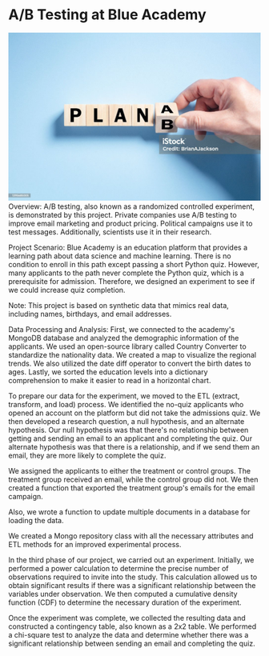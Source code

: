 # A/B Testing at Blue Academy
![](https://github.com/SawsanYusuf/AB-Testing-at-Blue-Academy/blob/main/images/istockphoto-1395685005-1024x1024.jpg)
Overview:
A/B testing, also known as a randomized controlled experiment, is demonstrated by this project. Private companies use A/B testing to improve email marketing and product pricing. Political campaigns use it to test messages. Additionally, scientists use it in their research.

Project Scenario:
Blue Academy is an education platform that provides a learning path about data science and machine learning. There is no condition to enroll in this path except passing a short Python quiz. However, many applicants to the path never complete the Python quiz, which is a prerequisite for admission. Therefore, we designed an experiment to see if we could increase quiz completion.

Note: This project is based on synthetic data that mimics real data, including names, birthdays, and email addresses.

Data Processing and Analysis: 
First, we connected to the academy's MongoDB database and analyzed the demographic information of the applicants. We used an open-source library called Country Converter to standardize the nationality data. We created a map to visualize the regional trends. We also utilized the date diff operator to convert the birth dates to ages. Lastly, we sorted the education levels into a dictionary comprehension to make it easier to read in a horizontal chart.

To prepare our data for the experiment, we moved to the ETL (extract, transform, and load) process. We identified the no-quiz applicants who opened an account on the platform but did not take the admissions quiz. We then developed a research question, a null hypothesis, and an alternate hypothesis. Our null hypothesis was that there's no relationship between getting and sending an email to an applicant and completing the quiz. Our alternate hypothesis was that there is a relationship, and if we send them an email, they are more likely to complete the quiz.

We assigned the applicants to either the treatment or control groups. The treatment group received an email, while the control group did not. We then created a function that exported the treatment group's emails for the email campaign.

Also, we wrote a function to update multiple documents in a database for loading the data.

We created a Mongo repository class with all the necessary attributes and ETL methods for an improved experimental process.

In the third phase of our project, we carried out an experiment. Initially, we performed a power calculation to determine the precise number of observations required to invite into the study. This calculation allowed us to obtain significant results if there was a significant relationship between the variables under observation. We then computed a cumulative density function (CDF) to determine the necessary duration of the experiment.

Once the experiment was complete, we collected the resulting data and constructed a contingency table, also known as a 2x2 table. We performed a chi-square test to analyze the data and determine whether there was a significant relationship between sending an email and completing the quiz.

